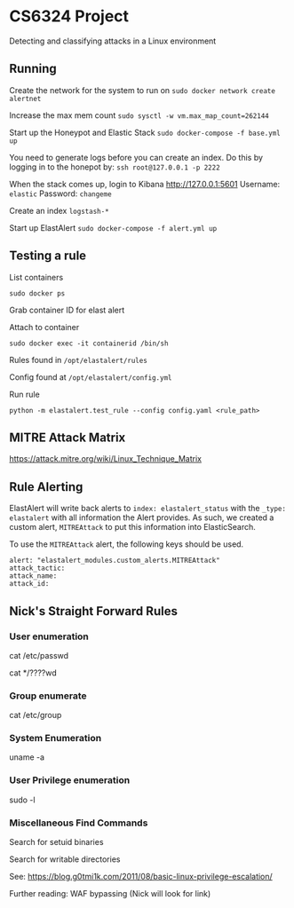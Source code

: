 # CS6324 Project

Detecting and classifying attacks in a Linux environment

## Running

Create the network for the system to run on `sudo docker network create alertnet`

Increase the max mem count `sudo sysctl -w vm.max_map_count=262144`

Start up the Honeypot and Elastic Stack `sudo docker-compose -f base.yml up` 

You need to generate logs before you can create an index. Do this by logging in to the honepot by: `ssh root@127.0.0.1 -p 2222`

When the stack comes up, login to Kibana <http://127.0.0.1:5601> Username: `elastic` Password: `changeme`

Create an index `logstash-*`

Start up ElastAlert `sudo docker-compose -f alert.yml up`

## Testing a rule

List containers

`sudo docker ps`

Grab container ID for elast alert

Attach to container

`sudo docker exec -it containerid /bin/sh`

Rules found in `/opt/elastalert/rules`

Config found at `/opt/elastalert/config.yml`

Run rule

`python -m elastalert.test_rule --config config.yaml <rule_path>`

## MITRE Attack Matrix

https://attack.mitre.org/wiki/Linux_Technique_Matrix

## Rule Alerting

ElastAlert will write back alerts to `index: elastalert_status` with the `_type: elastalert` with all information the Alert provides. As such, we created a custom alert, `MITREAttack` to put this information into ElasticSearch.

To use the `MITREAttack` alert, the following keys should be used.

```
alert: "elastalert_modules.custom_alerts.MITREAttack"
attack_tactic:
attack_name: 
attack_id:
```

## Nick's Straight Forward Rules

### User enumeration

cat /etc/passwd

cat */????wd

### Group enumerate

cat /etc/group

### System Enumeration

uname -a

### User Privilege enumeration

sudo -l

### Miscellaneous Find Commands

Search for setuid binaries

Search for writable directories

See: https://blog.g0tmi1k.com/2011/08/basic-linux-privilege-escalation/

Further reading: WAF bypassing (Nick will look for link)
